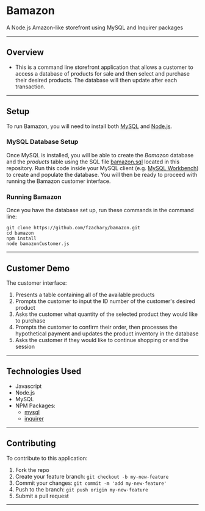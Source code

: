 # Bamazon
A Node.js Amazon-like storefront using MySQL and Inquirer packages

___

## Overview
* This is a command line storefront application that allows a customer to access a database of products for sale and then select and purchase their desired products. The database will then update after each transaction.

___

## Setup
To run Bamazon, you will need to install both [MySQL](https://dev.mysql.com/doc/refman/5.6/en/installing.html) and [Node.js](https://nodejs.org/en/download/). 

### MySQL Database Setup 
Once MySQL is installed, you will be able to create the *Bamazon* database and the *products* table using the SQL file [bamazon.sql](bamazon.sql) located in this repository. Run this code inside your MySQL client (e.g. [MySQL Workbench](https://dev.mysql.com/downloads/workbench/)) to create and populate the database. You will then be ready to proceed with running the Bamazon customer interface.

### Running Bamazon
Once you have the database set up, run these commands in the command line:

```
git clone https://github.com/fzachary/bamazon.git
cd bamazon
npm install
node bamazonCustomer.js
```

___

## Customer Demo
The customer interface:
1. Presents a table containing all of the available products
2. Prompts the customer to input the ID number of the customer's desired product
3. Asks the customer what quantity of the selected product they would like to purchase
4. Prompts the customer to confirm their order, then processes the hypothetical payment and updates the product inventory in the database
5. Asks the customer if they would like to continue shopping or end the session

___

## Technologies Used
* Javascript
* Node.js
* MySQL
* NPM Packages:
    - [mysql](https://www.npmjs.com/package/mysql)
    - [inquirer](https://www.npmjs.com/package/inquirer)

___

## Contributing
To contribute to this application:
1. Fork the repo
2. Create your feature branch: `git checkout -b my-new-feature`
3. Commit your changes: `git commit -m 'add my-new-feature'`
4. Push to the branch: `git push origin my-new-feature`
5. Submit a pull request

___
